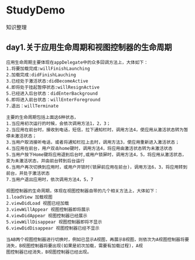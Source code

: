 # StudyDemo
知识整理
## day1.关于应用生命周期和视图控制器的生命周期
    应用生命周期主要体现在appDelegate中的众多回调方法上，大体如下：
    1.将要加载完成:willFinishLaunching
    2.加载完成:didFinishLauching
    3.已经处于激活状态:didBecomeActive
    4.即将处于挂起暂停状态:willResignActive
    5.已经进入后台状态：didEnterBackground
    6.即将进入前台状态：willEnterForeground
    7.退出：willTerminate
  
    主要的生命周期包括上面这6种状态，
    1.当应用初次运行的时候，会依次调用方法1，2，3；
    2.当应用在前台时，接收到电话，短信，拉下通知栏时，调用方法4，使应用从激活状态转为暂停未激活状态；
    3.当用户取消接听电话，或者将通知栏拉上去时，调用方法3，使应用重新进入激活状态；
    4.当应用在前台，用户双击home键时，调用方法4，将应用由激活状态转为未激活状态
    5.当用户按下Home键将应用退到后台时,或用户锁屏时，调用方法4，5，将应用从激活状态，变为未激活状态，并由前台转到后台运行
    6.当用户再次切换到应用时，或用户开锁时(锁屏前应用在前台)，调用方法6，3，将应用转到前台，并处于激活状态
    7.当用户退出应用时，依次调用方法4，5，7

    视图控制器的生命周期，体现在视图控制器自带的几个相关方法上，大体如下：
    1.loadView 加载视图
    2.viewDidLoad 视图已经加载
    3.viewWillAppear 视图控制器即将展示
    4.viewDidAppear 视图控制器已经展示
    5.viewWillDisappear 视图控制器即将不显示
    6.viewDidDisappear 视图控制器已经不显示
  
    当AB两个视图控制器进行切换时，例如已显示A视图，再展示B视图，则依次为A视图控制器将要消失，B视图控制器将要出现(如果是初次加载，需要有加载过程)，A视
    图控制器已经消失，B视图控制器已经出现。
